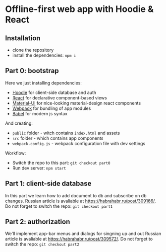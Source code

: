 Offline-first web app with Hoodie & React
=========================================

Installation
------------
- clone the repository
- install the dependencies: `npm i`


Part 0: bootstrap
-----------------
Here we just installing dependencies:

- [Hoodie](http://docs.hood.ie/camp/) for client-side database and auth
- [React](https://facebook.github.io/react/) for declarative component-based
  views
- [Material-UI](http://www.material-ui.com/) for nice-looking material-design
  react components
- [Webpack](https://webpack.github.io/) for bundling of app modules
- [Babel](https://babeljs.io/) for modern js syntax

And creating:

- `public` folder - witch contains `index.html` and assets
- `src` folder - which contains app components
- `webpack.config.js` - webpack configuration file with dev settings

Workflow:

- Switch the repo to this part: `git checkout part0`
- Run dev server: `npm start`

Part 1: client-side database
----------------------------
In this part we learn how to add document to db and subscribe on db changes.
Russian article is avaliable at <https://habrahabr.ru/post/309166/>.
Do not forget to switch the repo: `git checkout part1`

Part 2: authorization
---------------------
We'll implement app-bar menus and dialogs for singning up and out
Russian article is avaliable at <https://habrahabr.ru/post/309572/>.
Do not forget to switch the repo: `git checkout part2`
